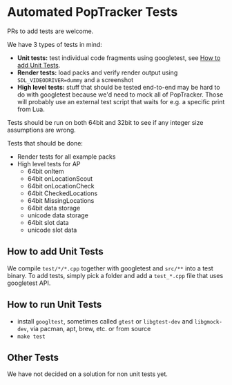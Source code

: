 # Automated PopTracker Tests

PRs to add tests are welcome.

We have 3 types of tests in mind:
- **Unit tests:** test individual code fragments using googletest, see [How to add Unit Tests](#how-to-add-unit-tests).
- **Render tests:** load packs and verify render output using `SDL_VIDEODRIVER=dummy` and a screenshot
- **High level tests:** stuff that should be tested end-to-end may be hard to do with googletest because we'd need to
  mock all of PopTracker. Those will probably use an external test script that waits for e.g. a specific print from Lua.

Tests should be run on both 64bit and 32bit to see if any integer size assumptions are wrong.

Tests that should be done:
- Render tests for all example packs
- High level tests for AP
  - 64bit onItem
  - 64bit onLocationScout
  - 64bit onLocationCheck
  - 64bit CheckedLocations
  - 64bit MissingLocations
  - 64bit data storage
  - unicode data storage
  - 64bit slot data
  - unicode slot data

## How to add Unit Tests

We compile `test/*/*.cpp` together with googletest and `src/**` into a test binary. To add tests, simply pick a folder
and add a `test_*.cpp` file that uses googletest API.

## How to run Unit Tests

* install `googltest`, sometimes called `gtest` or `libgtest-dev` and `libgmock-dev`, via pacman, apt, brew, etc. or
  from source
* `make test`

## Other Tests

We have not decided on a solution for non unit tests yet.
